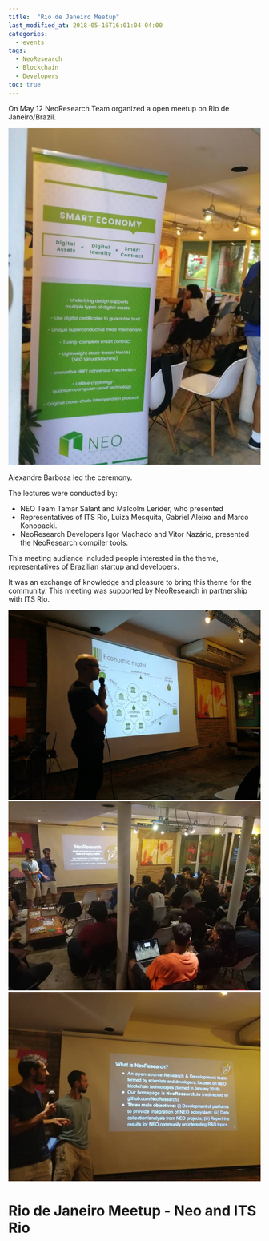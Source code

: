 ```yaml
---
title:  "Rio de Janeiro Meetup"
last_modified_at: 2018-05-16T16:01:04-04:00
categories:
  - events
tags:
  - NeoResearch
  - Blockchain
  - Developers
toc: true
---
```


On May 12 NeoResearch Team organized a open meetup on Rio de Janeiro/Brazil.

![Banner NEO](/assets/images/RioMeetup4.jpg)

Alexandre Barbosa led the ceremony.

The lectures were conducted by:
- NEO Team Tamar Salant and Malcolm Lerider, who presented  
- Representatives of ITS Rio, Luiza Mesquita, Gabriel Aleixo and Marco Konopacki.
- NeoResearch Developers Igor Machado and Vitor Nazário, presented the NeoResearch compiler tools.

This meeting audiance included people interested in the theme, representatives of Brazilian startup and developers.

It was an exchange of knowledge and pleasure to bring this theme for the community.
This meeting was supported by NeoResearch in partnership with ITS Rio.

![Malcolm](/assets/images/RioMeetup1.jpg)
![Igor and Vitor](/assets/images/RioMeetup2.jpg)
![Igor and Vitor NeoResearch](/assets/images/RioMeetup3.jpg)

# Rio de Janeiro Meetup - Neo and ITS Rio
